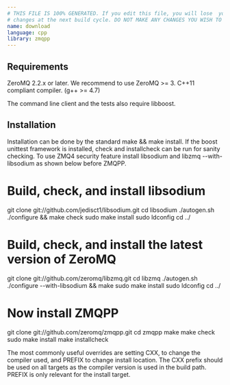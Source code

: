 ```yaml
---
# THIS FILE IS 100% GENERATED. If you edit this file, you will lose  your
# changes at the next build cycle. DO NOT MAKE ANY CHANGES YOU WISH TO KEEP.
name: download
language: cpp
library: zmqpp
---
```


## Requirements

ZeroMQ 2.2.x or later. We recommend to use ZeroMQ >= 3.
C++11 compliant compiler. (g++ >= 4.7)

The command line client and the tests also require libboost.


## Installation

Installation can be done by the standard make && make install. If the boost
unittest framework is installed, check and installcheck can be run for sanity
checking. To use ZMQ4 security feature install libsodium and libzmq --with-libsodium
as shown below before ZMQPP.

# Build, check, and install libsodium
git clone git://github.com/jedisct1/libsodium.git
cd libsodium
./autogen.sh
./configure && make check
sudo make install
sudo ldconfig
cd ../
# Build, check, and install the latest version of ZeroMQ
git clone git://github.com/zeromq/libzmq.git
cd libzmq
./autogen.sh
./configure --with-libsodium && make
sudo make install
sudo ldconfig
cd ../
# Now install ZMQPP
git clone git://github.com/zeromq/zmqpp.git
cd zmqpp
make
make check
sudo make install
make installcheck

The most commonly useful overrides are setting CXX, to change the compiler
used, and PREFIX to change install location. The CXX prefix should be used on
all targets as the compiler version is used in the build path. PREFIX is only
relevant for the install target.

